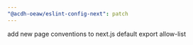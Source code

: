 ```yaml
---
"@acdh-oeaw/eslint-config-next": patch
---
```


add new page conventions to next.js default export allow-list
